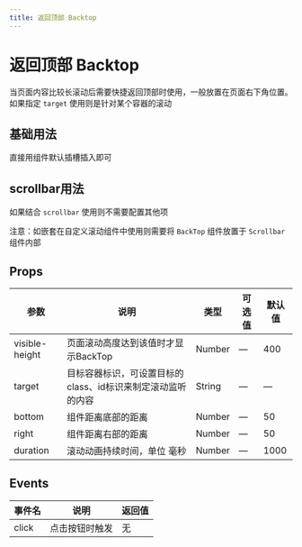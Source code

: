 ```yaml
---
title: 返回顶部 Backtop
---
```


<b-back-top></b-back-top>

# 返回顶部 Backtop

当页面内容比较长滚动后需要快捷返回顶部时使用，一般放置在页面右下角位置。如果指定 `target` 使用则是针对某个容器的滚动

## 基础用法

直接用组件默认插槽插入即可

<preview path="./demo/Backtop/Basic.vue"></preview>

## scrollbar用法

如果结合 `scrollbar` 使用则不需要配置其他项

注意：如嵌套在自定义滚动组件中使用则需要将 `BackTop` 组件放置于 `Scrollbar` 组件内部

<preview path="./demo/Backtop/Scrollbar.vue"></preview>

## Props

| 参数           | 说明                                                        | 类型   | 可选值 | 默认值 |
| -------------- | ----------------------------------------------------------- | ------ | ------ | ------ |
| visible-height | 页面滚动高度达到该值时才显示BackTop                         | Number | —      | 400    |
| target         | 目标容器标识，可设置目标的class、id标识来制定滚动监听的内容 | String | —      | —      |
| bottom         | 组件距离底部的距离                                          | Number | —      | 50     |
| right          | 组件距离右部的距离                                          | Number | —      | 50     |
| duration       | 滚动动画持续时间，单位 毫秒                                 | Number | —      | 1000   |

## Events

| 事件名 | 说明           | 返回值 |
| ------ | -------------- | ------ |
| click  | 点击按钮时触发 | 无     |
